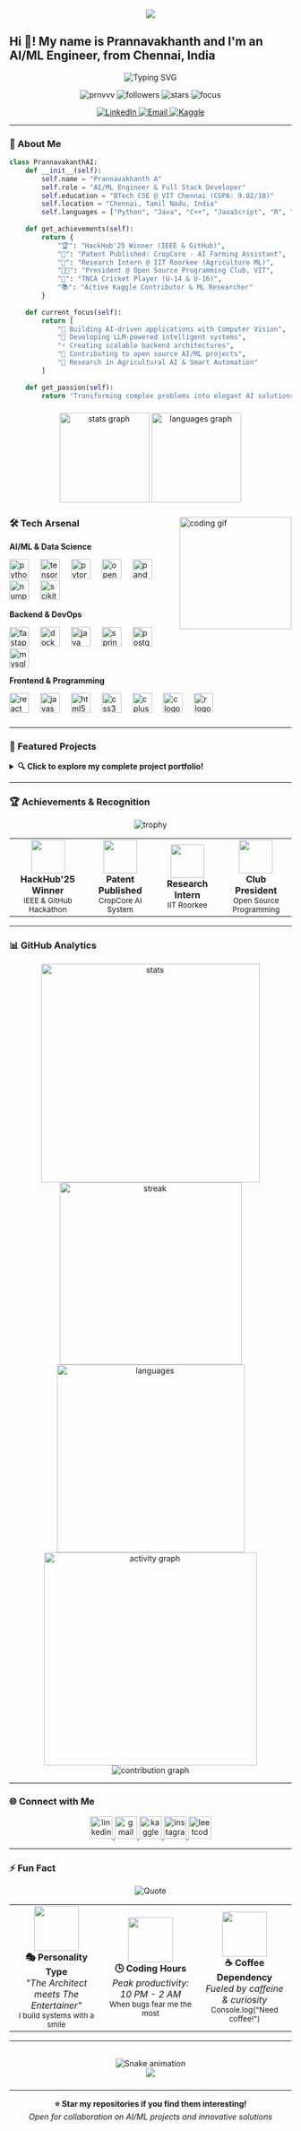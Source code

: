 <div align="center">
  <img src="https://capsule-render.vercel.app/api?type=waving&color=0:2E9EF7,100:6366F1&height=120&section=header&text=Prannavakhanth%20A&fontSize=40&fontColor=fff&animation=fadeIn&fontAlignY=35&desc=AI/ML%20Engineer%20|%20Patent%20Holder%20|%20Research%20Enthusiast&descAlignY=55&descSize=18" />
</div>

<h2 align="left">Hi 👋! My name is Prannavakhanth and I'm an AI/ML Engineer, from Chennai, India</h2>

<p align="center">
  <img src="https://readme-typing-svg.demolab.com?font=Fira+Code&weight=600&size=28&duration=3000&pause=800&color=2E9EF7&center=true&vCenter=true&random=false&width=900&lines=%F0%9F%A4%96+AI%2FML+Enthusiast+%7C+%F0%9F%9A%80+Building+Intelligent+Solutions;%F0%9F%8F%86+HackHub'25+Winner+%7C+%F0%9F%93%9C+Patent+Holder;%F0%9F%94%AC+Research+Intern+%40+IIT+Roorkee;%F0%9F%91%A8%E2%80%8D%F0%9F%92%BB+Open+Source+Club+President;%F0%9F%8C%9F+Turning+Ideas+into+Intelligent+Reality" alt="Typing SVG" />
</p>

<p align="center">
  <img src="https://komarev.com/ghpvc/?username=prnvvv&label=Profile%20views&color=2E9EF7&style=for-the-badge" alt="prnvvv" />
  <img src="https://img.shields.io/github/followers/prnvvv?label=Followers&style=for-the-badge&color=2E9EF7" alt="followers" />
  <img src="https://img.shields.io/github/stars/prnvvv?affiliations=OWNER%2CCOLLABORATOR&style=for-the-badge&color=2E9EF7" alt="stars" />
  <img src="https://img.shields.io/badge/Focus-AI%2FML%20Engineering-brightgreen?style=for-the-badge" alt="focus" />
</p>

<div align="center">
  <a href="https://www.linkedin.com/in/prannavakhanth-a-59b98228a/" target="_blank">
    <img src="https://img.shields.io/badge/Let's%20Connect-0077B5?style=for-the-badge&logo=linkedin&logoColor=white" alt="LinkedIn"/>
  </a>
  <a href="mailto:prannavakhanth12@gmail.com" target="_blank">
    <img src="https://img.shields.io/badge/Email%20Me-D14836?style=for-the-badge&logo=gmail&logoColor=white" alt="Email"/>
  </a>
  <a href="https://kaggle.com/prnvkhanth" target="_blank">
    <img src="https://img.shields.io/badge/Kaggle%20Profile-20BEFF?style=for-the-badge&logo=kaggle&logoColor=white" alt="Kaggle"/>
  </a>
</div>

---

### 🧠 About Me

```python
class PrannavakanthAI:
    def __init__(self):
        self.name = "Prannavakhanth A"
        self.role = "AI/ML Engineer & Full Stack Developer"
        self.education = "BTech CSE @ VIT Chennai (CGPA: 9.02/10)"
        self.location = "Chennai, Tamil Nadu, India"
        self.languages = ["Python", "Java", "C++", "JavaScript", "R", "SQL"]
        
    def get_achievements(self):
        return {
            "🏆": "HackHub'25 Winner (IEEE & GitHub)",
            "📜": "Patent Published: CropCore - AI Farming Assistant",
            "🔬": "Research Intern @ IIT Roorkee (Agriculture ML)",
            "👨‍💻": "President @ Open Source Programming Club, VIT",
            "🏏": "TNCA Cricket Player (U-14 & U-16)",
            "📚": "Active Kaggle Contributor & ML Researcher"
        }
    
    def current_focus(self):
        return [
            "🎯 Building AI-driven applications with Computer Vision",
            "🚀 Developing LLM-powered intelligent systems",
            "⚡ Creating scalable backend architectures",
            "🌟 Contributing to open source AI/ML projects",
            "📖 Research in Agricultural AI & Smart Automation"
        ]
    
    def get_passion(self):
        return "Transforming complex problems into elegant AI solutions! 🤖✨"
```

###

<div align="center">
  <img src="https://github-readme-stats.vercel.app/api?username=prnvvv&hide_title=false&hide_rank=false&show_icons=true&include_all_commits=true&count_private=true&disable_animations=false&theme=tokyonight&locale=en&hide_border=true&bg_color=0D1117" height="160" alt="stats graph"  />
  <img src="https://github-readme-stats.vercel.app/api/top-langs?username=prnvvv&locale=en&hide_title=false&layout=compact&card_width=320&langs_count=8&theme=tokyonight&hide_border=true&bg_color=0D1117" height="160" alt="languages graph"  />
</div>

###

<img align="right" height="200" src="https://media.giphy.com/media/qgQUggAC3Pfv687qPC/giphy.gif" alt="coding gif" />

### 🛠️ Tech Arsenal

**AI/ML & Data Science**
<div align="left">
  <img src="https://cdn.jsdelivr.net/gh/devicons/devicon/icons/python/python-original.svg" height="35" alt="python logo"  />
  <img width="12" />
  <img src="https://cdn.jsdelivr.net/gh/devicons/devicon/icons/tensorflow/tensorflow-original.svg" height="35" alt="tensorflow logo"  />
  <img width="12" />
  <img src="https://cdn.jsdelivr.net/gh/devicons/devicon/icons/pytorch/pytorch-original.svg" height="35" alt="pytorch logo"  />
  <img width="12" />
  <img src="https://cdn.jsdelivr.net/gh/devicons/devicon/icons/opencv/opencv-original.svg" height="35" alt="opencv logo"  />
  <img width="12" />
  <img src="https://cdn.jsdelivr.net/gh/devicons/devicon/icons/pandas/pandas-original.svg" height="35" alt="pandas logo"  />
  <img width="12" />
  <img src="https://cdn.jsdelivr.net/gh/devicons/devicon/icons/numpy/numpy-original.svg" height="35" alt="numpy logo"  />
  <img width="12" />
  <img src="https://upload.wikimedia.org/wikipedia/commons/0/05/Scikit_learn_logo_small.svg" height="35" alt="scikit-learn logo"  />
</div>

**Backend & DevOps**
<div align="left">
  <img src="https://cdn.jsdelivr.net/gh/devicons/devicon/icons/fastapi/fastapi-original.svg" height="35" alt="fastapi logo"  />
  <img width="12" />
  <img src="https://cdn.jsdelivr.net/gh/devicons/devicon/icons/docker/docker-original.svg" height="35" alt="docker logo"  />
  <img width="12" />
  <img src="https://cdn.jsdelivr.net/gh/devicons/devicon/icons/java/java-original.svg" height="35" alt="java logo"  />
  <img width="12" />
  <img src="https://cdn.jsdelivr.net/gh/devicons/devicon/icons/spring/spring-original.svg" height="35" alt="spring logo"  />
  <img width="12" />
  <img src="https://cdn.jsdelivr.net/gh/devicons/devicon/icons/postgresql/postgresql-original.svg" height="35" alt="postgresql logo"  />
  <img width="12" />
  <img src="https://cdn.jsdelivr.net/gh/devicons/devicon/icons/mysql/mysql-original.svg" height="35" alt="mysql logo"  />
</div>

**Frontend & Programming**
<div align="left">
  <img src="https://cdn.jsdelivr.net/gh/devicons/devicon/icons/react/react-original.svg" height="35" alt="react logo"  />
  <img width="12" />
  <img src="https://cdn.jsdelivr.net/gh/devicons/devicon/icons/javascript/javascript-original.svg" height="35" alt="javascript logo"  />
  <img width="12" />
  <img src="https://cdn.jsdelivr.net/gh/devicons/devicon/icons/html5/html5-original.svg" height="35" alt="html5 logo"  />
  <img width="12" />
  <img src="https://cdn.jsdelivr.net/gh/devicons/devicon/icons/css3/css3-original.svg" height="35" alt="css3 logo"  />
  <img width="12" />
  <img src="https://cdn.jsdelivr.net/gh/devicons/devicon/icons/cplusplus/cplusplus-original.svg" height="35" alt="cplusplus logo"  />
  <img width="12" />
  <img src="https://cdn.jsdelivr.net/gh/devicons/devicon/icons/c/c-original.svg" height="35" alt="c logo"  />
  <img width="12" />
  <img src="https://cdn.jsdelivr.net/gh/devicons/devicon/icons/r/r-original.svg" height="35" alt="r logo"  />
</div>

###

---

### 🚀 Featured Projects
<details>
<summary><b>🔍 Click to explore my complete project portfolio!</b></summary>
<br>

<table>
<thead>
  <tr>
    <th>Project</th>
    <th>Description</th>
    <th>Tech Stack</th>
    <th>Status</th>
  </tr>
</thead>
<tbody>
  <tr>
    <td>🧠 <strong>AutCore</strong></td>
    <td>AI-driven autism screening using computer vision + speech analysis</td>
    <td><code>Python</code> <code>OpenCV</code> <code>TensorFlow</code> <code>FastAPI</code></td>
    <td>🚀 <em>Live</em></td>
  </tr>
  <tr>
    <td>🌾 <strong>CropCore</strong></td>
    <td>Patent-published AI farming assistant with disease detection</td>
    <td><code>PyTorch</code> <code>YOLO</code> <code>Computer Vision</code> <code>React</code></td>
    <td>📜 <em>Patent Published</em></td>
  </tr>
  <tr>
    <td>💼 <strong>CareerTrack</strong></td>
    <td>AI-powered career platform with resume optimization</td>
    <td><code>LLMs</code> <code>NLP</code> <code>Python</code> <code>Machine Learning</code></td>
    <td>⚡ <em>Active Development</em></td>
  </tr>
  <tr>
    <td>👁️ <strong>Vision Systems</strong></td>
    <td>Real-time face/hand/pose detection with gesture controls</td>
    <td><code>MediaPipe</code> <code>OpenCV</code> <code>Real-time Processing</code></td>
    <td>✅ <em>Completed</em></td>
  </tr>
  <tr>
    <td>🤖 <strong>AI Chatbot</strong></td>
    <td>Intelligent conversational AI system with context awareness</td>
    <td><code>Transformers</code> <code>NLP</code> <code>Python</code> <code>FastAPI</code></td>
    <td>🚀 <em>Live</em></td>
  </tr>
  <tr>
    <td>📈 <strong>Stock Analyzer</strong></td>
    <td>ML-powered financial analysis and prediction tool</td>
    <td><code>Time Series</code> <code>Pandas</code> <code>Scikit-learn</code> <code>Plotly</code></td>
    <td>✅ <em>Completed</em></td>
  </tr>
  <tr>
    <td>🔒 <strong>CloudGuard</strong></td>
    <td>Cloud intrusion detection system using ML algorithms</td>
    <td><code>Python</code> <code>Cybersecurity</code> <code>ML</code> <code>AWS</code></td>
    <td>🔧 <em>In Progress</em></td>
  </tr>
  <tr>
    <td>⚙️ <strong>DeadlockAnalyzer</strong></td>
    <td>System for detecting and resolving database deadlocks</td>
    <td><code>Java</code> <code>Database Systems</code> <code>Algorithms</code></td>
    <td>✅ <em>Completed</em></td>
  </tr>
</tbody>
</table>

</details>

---

### 🏆 Achievements & Recognition

<div align="center">
  <img src="https://github-profile-trophy.vercel.app/?username=prnvvv&theme=tokyonight&no-frame=true&no-bg=true&margin-w=4&row=2&column=4" alt="trophy" />
</div>

<table align="center">
  <tr>
    <td align="center" width="200">
      <img src="https://img.icons8.com/color/96/000000/trophy.png" width="60"/>
      <br><b>HackHub'25 Winner</b>
      <br><small>IEEE & GitHub Hackathon</small>
    </td>
    <td align="center" width="200">
      <img src="https://img.icons8.com/color/96/000000/patent.png" width="60"/>
      <br><b>Patent Published</b>
      <br><small>CropCore AI System</small>
    </td>
    <td align="center" width="200">
      <img src="https://img.icons8.com/color/96/000000/research.png" width="60"/>
      <br><b>Research Intern</b>
      <br><small>IIT Roorkee</small>
    </td>
    <td align="center" width="200">
      <img src="https://img.icons8.com/color/96/000000/leadership.png" width="60"/>
      <br><b>Club President</b>
      <br><small>Open Source Programming</small>
    </td>
  </tr>
</table>

---

### 📊 GitHub Analytics

<div align="center">
  <img width="390" src="https://github-readme-stats.vercel.app/api?username=prnvvv&show_icons=true&theme=tokyonight&hide_border=true&bg_color=0D1117&title_color=2E9EF7&icon_color=2E9EF7&text_color=FFFFFF&rank_icon=github" alt="stats" />
  <img width="325" src="https://streak-stats.demolab.com/?user=prnvvv&theme=tokyonight&hide_border=true&background=0D1117&stroke=2E9EF7&ring=2E9EF7&fire=FF6B47&currStreakLabel=2E9EF7" alt="streak" />
</div>

<div align="center">
  <img width="335" src="https://github-readme-stats.vercel.app/api/top-langs/?username=prnvvv&theme=tokyonight&hide_border=true&bg_color=0D1117&title_color=2E9EF7&text_color=FFFFFF&langs_count=8&layout=compact&custom_title=Most%20Used%20Languages" alt="languages" />
  <img width="380" src="https://github-readme-activity-graph.vercel.app/graph?username=prnvvv&bg_color=0d1117&color=2e9ef7&line=2e9ef7&point=ffffff&area=true&hide_border=true&custom_title=Contribution%20Activity" alt="activity graph" />
</div>

<div align="center">
  <img src="https://github-profile-summary-cards.vercel.app/api/cards/profile-details?username=prnvvv&theme=tokyonight" alt="contribution graph" />
</div>

---

### 🌐 Connect with Me

<div align="center">
  <a href="https://www.linkedin.com/in/prannavakhanth-a-59b98228a/" target="_blank">
    <img src="https://img.shields.io/static/v1?message=LinkedIn&logo=linkedin&label=&color=0077B5&logoColor=white&labelColor=&style=for-the-badge" height="40" alt="linkedin logo"  />
  </a>
  <a href="mailto:prannavakhanth12@gmail.com" target="_blank">
    <img src="https://img.shields.io/static/v1?message=Gmail&logo=gmail&label=&color=D14836&logoColor=white&labelColor=&style=for-the-badge" height="40" alt="gmail logo"  />
  </a>
  <a href="https://kaggle.com/prnvkhanth" target="_blank">
    <img src="https://img.shields.io/static/v1?message=Kaggle&logo=kaggle&label=&color=20BEFF&logoColor=white&labelColor=&style=for-the-badge" height="40" alt="kaggle logo"  />
  </a>
  <a href="https://instagram.com/prnv12__" target="_blank">
    <img src="https://img.shields.io/static/v1?message=Instagram&logo=instagram&label=&color=E4405F&logoColor=white&labelColor=&style=for-the-badge" height="40" alt="instagram logo"  />
  </a>
  <a href="https://www.leetcode.com/prnv12__" target="_blank">
    <img src="https://img.shields.io/static/v1?message=LeetCode&logo=leetcode&label=&color=FFA116&logoColor=white&labelColor=&style=for-the-badge" height="40" alt="leetcode logo"  />
  </a>
</div>

---

### ⚡ Fun Fact

<div align="center">
  <img src="https://quotes-github-readme.vercel.app/api?type=horizontal&theme=tokyonight&quote=The%20best%20error%20message%20is%20the%20one%20that%20never%20shows%20up&author=Thomas%20Fuchs" alt="Quote" />
</div>

<div align="center">
  <table>
    <tr>
      <td align="center" width="33%">
        <img src="https://media.giphy.com/media/WUlplcMpOCEmTGBtBW/giphy.gif" width="80">
        <br><strong>🎭 Personality Type</strong>
        <br><em>"The Architect meets The Entertainer"</em>
        <br><sub>I build systems with a smile</sub>
      </td>
      <td align="center" width="33%">
        <img src="https://media.giphy.com/media/qgQUggAC3Pfv687qPC/giphy.gif" width="80">
        <br><strong>🕒 Coding Hours</strong>
        <br><em>Peak productivity: 10 PM - 2 AM</em>
        <br><sub>When bugs fear me the most</sub>
      </td>
      <td align="center" width="33%">
        <img src="https://media.giphy.com/media/LnQjpWaON8nhr21vNW/giphy.gif" width="80">
        <br><strong>☕ Coffee Dependency</strong>
        <br><em>Fueled by caffeine & curiosity</em>
        <br><sub>Console.log("Need coffee!")</sub>
      </td>
    </tr>
  </table>
</div>

---

<br clear="both">

<div style="position:sticky; top:0; z-index:100; text-align:center;">
  <img src="https://raw.githubusercontent.com/maurodesouza/maurodesouza/output/snake.svg" alt="Snake animation" />
</div>

<div align="center">
  <img src="https://capsule-render.vercel.app/api?type=waving&color=0:2E9EF7,100:6366F1&height=100&section=footer&text=Thanks%20for%20visiting!&fontSize=20&fontColor=fff&animation=twinkling&fontAlignY=65&desc=Let's%20build%20something%20amazing%20together!&descAlignY=51&descAlign=62&descSize=16"/>
</div>

###

---

<div align="center">
  <b>⭐ Star my repositories if you find them interesting!</b>
  <br>
  <i>Open for collaboration on AI/ML projects and innovative solutions</i>
</div>
